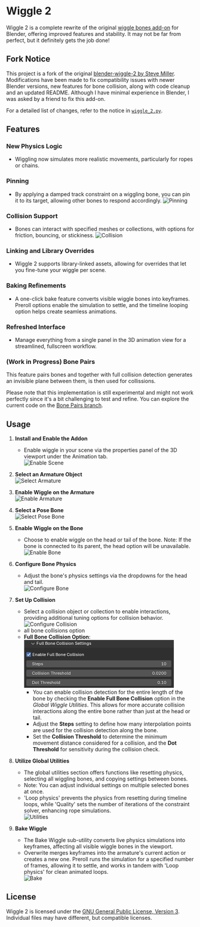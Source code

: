 # Wiggle 2

Wiggle 2 is a complete rewrite of the original [wiggle bones add-on](https://github.com/shteeve3d/blender-wiggle) for Blender, offering improved features and stability.  It may not be far from perfect, but it definitely gets the job done!

## Fork Notice

This project is a fork of the original [blender-wiggle-2 by Steve Miller](https://github.com/shteeve3d/blender-wiggle-2). Modifications have been made to fix compatibility issues with newer Blender versions, new features for bone collision, along with code cleanup and an updated README. Although I have minimal experience in Blender, I was asked by a friend to fix this add-on.

For a detailed list of changes, refer to the notice in [`wiggle_2.py`](./wiggle_2.py).

## Features

### New Physics Logic
- Wiggling now simulates more realistic movements, particularly for ropes or chains.

### Pinning
- By applying a damped track constraint on a wiggling bone, you can pin it to its target, allowing other bones to respond accordingly.
![Pinning](./images/pinning.png?raw=true "Pinning")

### Collision Support
- Bones can interact with specified meshes or collections, with options for friction, bouncing, or stickiness.
![Collision](./images/collision.png?raw=true "Collision")

### Linking and Library Overrides
- Wiggle 2 supports library-linked assets, allowing for overrides that let you fine-tune your wiggle per scene.

### Baking Refinements
- A one-click bake feature converts visible wiggle bones into keyframes. Preroll options enable the simulation to settle, and the timeline looping option helps create seamless animations.

### Refreshed Interface
- Manage everything from a single panel in the 3D animation view for a streamlined, fullscreen workflow.

### (Work in Progress) Bone Pairs
This feature pairs bones and together with full collision detection generates an invisible plane between them, is then used for collissions. 

Please note that this implementation is still experimental and might not work perfectly since it's a bit challenging to test and refine. You can explore the current code on the [Bone Pairs branch](https://github.com/Labhatorian/blender-wiggle-2/tree/bonepairs).

## Usage

1. **Install and Enable the Addon**
   - Enable wiggle in your scene via the properties panel of the 3D viewport under the Animation tab. \
   ![Enable Scene](./images/enable_scene.png?raw=true "Enable Scene")

2. **Select an Armature Object** \
   ![Select Armature](./images/select_armature.png?raw=true "Select Armature")

3. **Enable Wiggle on the Armature** \
   ![Enable Armature](./images/enable_armature.png?raw=true "Enable Armature")

4. **Select a Pose Bone** \
   ![Select Pose Bone](./images/select_pose_bone.png?raw=true "Select Pose Bone")

5. **Enable Wiggle on the Bone**
   - Choose to enable wiggle on the head or tail of the bone. Note: If the bone is connected to its parent, the head option will be unavailable. \
   ![Enable Bone](./images/enable_bone.png?raw=true "Enable Bone")

6. **Configure Bone Physics**
   - Adjust the bone's physics settings via the dropdowns for the head and tail. \
   ![Configure Bone](./images/configure_bone.png?raw=true "Configure Bone")

7. **Set Up Collision**
   - Select a collision object or collection to enable interactions, providing additional tuning options for collision behavior. \
   ![Configure Collision](./images/configure_collision.png?raw=true "Configure Collision")
   - all bone collisions option
   - **Full Bone Collision Option**: \
   ![Full Bone Collision Settings](./images/fullbone_collision.png?raw=true "Configure Full Bone Collision")
     - You can enable collision detection for the entire length of the bone by checking the **Enable Full Bone Collision** option in the _Global Wiggle Utilities_. This allows for more accurate collision interactions along the entire bone rather than just at the head or tail. 
     - Adjust the **Steps** setting to define how many interpolation points are used for the collision detection along the bone.
     - Set the **Collision Threshold** to determine the minimum movement distance considered for a collision, and the **Dot Threshold** for sensitivity during the collision check.

8. **Utilize Global Utilities**
   - The global utilities section offers functions like resetting physics, selecting all wiggling bones, and copying settings between bones. 
   - Note: You can adjust individual settings on multiple selected bones at once. 
   - 'Loop physics' prevents the physics from resetting during timeline loops, while 'Quality' sets the number of iterations of the constraint solver, enhancing rope simulations. \
   ![Utilities](./images/utilities.png?raw=true "Utilities")

9. **Bake Wiggle**
   - The Bake Wiggle sub-utility converts live physics simulations into keyframes, affecting all visible wiggle bones in the viewport. 
   - Overwrite merges keyframes into the armature's current action or creates a new one. Preroll runs the simulation for a specified number of frames, allowing it to settle, and works in tandem with 'Loop physics' for clean animated loops. \
   ![Bake](./images/bake.png?raw=true "Bake")

## License
Wiggle 2 is licensed under the [GNU General Public License, Version 3](./LICENSE). \
Individual files may have different, but compatible licenses.
